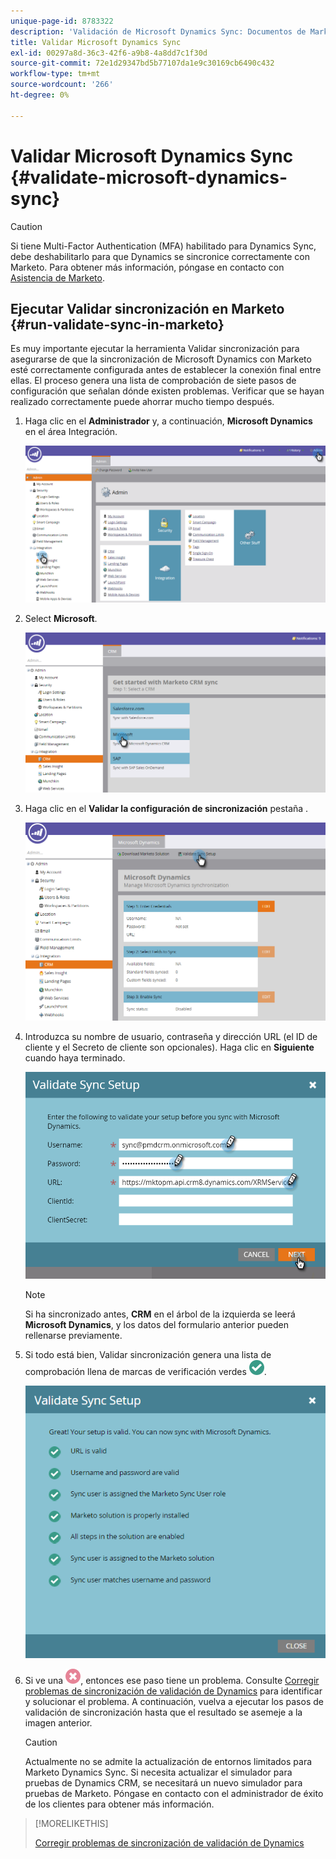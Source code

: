 ```yaml
---
unique-page-id: 8783322
description: 'Validación de Microsoft Dynamics Sync: Documentos de Marketo: Documentación del producto'
title: Validar Microsoft Dynamics Sync
exl-id: 00297a8d-36c3-42f6-a9b8-4a8dd7c1f30d
source-git-commit: 72e1d29347bd5b77107da1e9c30169cb6490c432
workflow-type: tm+mt
source-wordcount: '266'
ht-degree: 0%

---
```


# Validar Microsoft Dynamics Sync {#validate-microsoft-dynamics-sync}

>[!CAUTION]
>
>Si tiene Multi-Factor Authentication (MFA) habilitado para Dynamics Sync, debe deshabilitarlo para que Dynamics se sincronice correctamente con Marketo. Para obtener más información, póngase en contacto con [Asistencia de Marketo](https://nation.marketo.com/t5/Support/ct-p/Support).

## Ejecutar Validar sincronización en Marketo {#run-validate-sync-in-marketo}

Es muy importante ejecutar la herramienta Validar sincronización para asegurarse de que la sincronización de Microsoft Dynamics con Marketo esté correctamente configurada antes de establecer la conexión final entre ellas. El proceso genera una lista de comprobación de siete pasos de configuración que señalan dónde existen problemas. Verificar que se hayan realizado correctamente puede ahorrar mucho tiempo después.

1. Haga clic en el **Administrador** y, a continuación, **Microsoft Dynamics** en el área Integración.

   ![](assets/image2015-9-28-16-3a7-3a51.png)

1. Select **Microsoft**.

   ![](assets/image2015-9-28-16-3a10-3a47.png)

1. Haga clic en el **Validar la configuración de sincronización** pestaña .

   ![](assets/image2015-9-28-16-3a11-3a45.png)

1. Introduzca su nombre de usuario, contraseña y dirección URL (el ID de cliente y el Secreto de cliente son opcionales). Haga clic en **Siguiente** cuando haya terminado.

   ![](assets/four-1.png)

   >[!NOTE]
   >
   >Si ha sincronizado antes, **CRM** en el árbol de la izquierda se leerá **Microsoft Dynamics**, y los datos del formulario anterior pueden rellenarse previamente.

1. Si todo está bien, Validar sincronización genera una lista de comprobación llena de marcas de verificación verdes ![—](assets/check.png).

   ![](assets/image2015-9-22-15-3a58-3a12.png)

1. Si ve una ![—](assets/delete.png), entonces ese paso tiene un problema. Consulte [Corregir problemas de sincronización de validación de Dynamics](/help/marketo/product-docs/crm-sync/microsoft-dynamics-sync/sync-setup/validate-microsoft-dynamics-sync/fix-dynamics-validation-sync-issues.md) para identificar y solucionar el problema. A continuación, vuelva a ejecutar los pasos de validación de sincronización hasta que el resultado se asemeje a la imagen anterior.

   >[!CAUTION]
   >
   >Actualmente no se admite la actualización de entornos limitados para Marketo Dynamics Sync. Si necesita actualizar el simulador para pruebas de Dynamics CRM, se necesitará un nuevo simulador para pruebas de Marketo. Póngase en contacto con el administrador de éxito de los clientes para obtener más información.

>[!MORELIKETHIS]
>
>[Corregir problemas de sincronización de validación de Dynamics](/help/marketo/product-docs/crm-sync/microsoft-dynamics-sync/sync-setup/validate-microsoft-dynamics-sync/fix-dynamics-validation-sync-issues.md)
